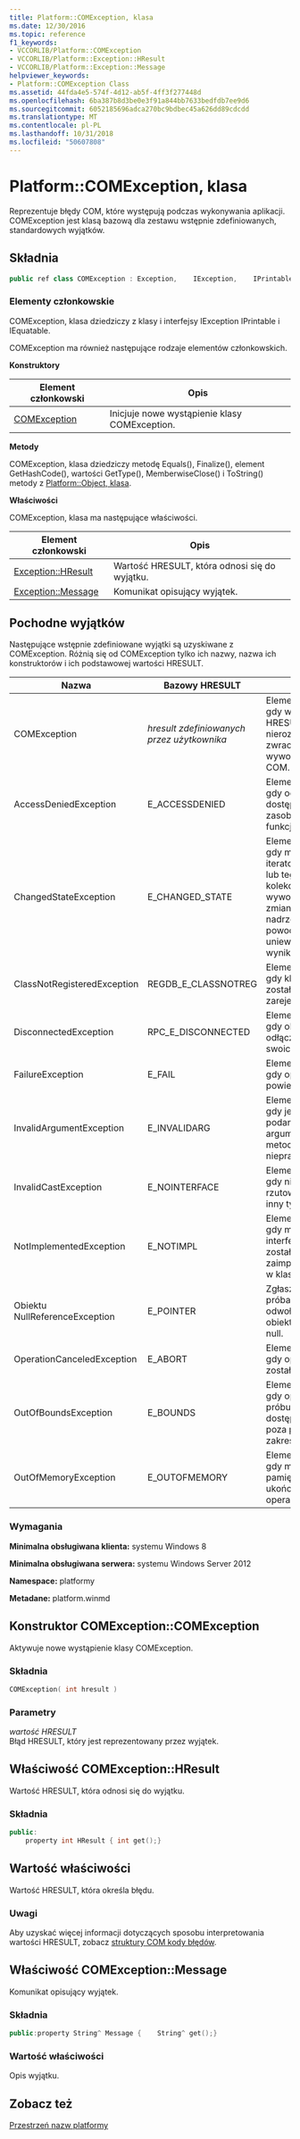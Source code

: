 ```yaml
---
title: Platform::COMException, klasa
ms.date: 12/30/2016
ms.topic: reference
f1_keywords:
- VCCORLIB/Platform::COMException
- VCCORLIB/Platform::Exception::HResult
- VCCORLIB/Platform::Exception::Message
helpviewer_keywords:
- Platform::COMException Class
ms.assetid: 44fda4e5-574f-4d12-ab5f-4ff3f277448d
ms.openlocfilehash: 6ba387b8d3be0e3f91a844bb7633bedfdb7ee9d6
ms.sourcegitcommit: 6052185696adca270bc9bdbec45a626dd89cdcdd
ms.translationtype: MT
ms.contentlocale: pl-PL
ms.lasthandoff: 10/31/2018
ms.locfileid: "50607808"
---
```

# <a name="platformcomexception-class"></a>Platform::COMException, klasa

Reprezentuje błędy COM, które występują podczas wykonywania aplikacji. COMException jest klasą bazową dla zestawu wstępnie zdefiniowanych, standardowych wyjątków.

## <a name="syntax"></a>Składnia

```cpp
public ref class COMException : Exception,    IException,    IPrintable,    IEquatable
```

### <a name="members"></a>Elementy członkowskie

COMException, klasa dziedziczy z klasy i interfejsy IException IPrintable i IEquatable.

COMException ma również następujące rodzaje elementów członkowskich.

**Konstruktory**

|Element członkowski|Opis|
|------------|-----------------|
|[COMException](#ctor)|Inicjuje nowe wystąpienie klasy COMException.|

**Metody**

COMException, klasa dziedziczy metodę Equals(), Finalize(), element GetHashCode(), wartości GetType(), MemberwiseClose() i ToString() metody z [Platform::Object, klasa](../cppcx/platform-object-class.md).

**Właściwości**

COMException, klasa ma następujące właściwości.

|Element członkowski|Opis|
|------------|-----------------|
|[Exception::HResult](#hresult)|Wartość HRESULT, która odnosi się do wyjątku.|
|[Exception::Message](#message)|Komunikat opisujący wyjątek.|

## <a name="derived-exceptions"></a>Pochodne wyjątków

Następujące wstępnie zdefiniowane wyjątki są uzyskiwane z COMException. Różnią się od COMException tylko ich nazwy, nazwa ich konstruktorów i ich podstawowej wartości HRESULT.

|Nazwa|Bazowy HRESULT|Opis|
|----------|------------------------|-----------------|
|COMException|*hresult zdefiniowanych przez użytkownika*|Element zgłaszany, gdy wartość HRESULT nierozpoznany jest zwracany z wywołania metody COM.|
|AccessDeniedException|E_ACCESSDENIED|Element zgłaszany, gdy odmowa dostępu do zasobów lub funkcji.|
|ChangedStateException|E_CHANGED_STATE|Element zgłaszany, gdy metody iteratora kolekcji lub tego widoku kolekcji są wywoływane po zmianie kolekcji nadrzędnej, powodując unieważnienie wyniki metody.|
|ClassNotRegisteredException|REGDB_E_CLASSNOTREG|Element zgłaszany, gdy klasa COM nie został zarejestrowany.|
|DisconnectedException|RPC_E_DISCONNECTED|Element zgłaszany, gdy obiekt jest odłączony od swoich klientów.|
|FailureException|E_FAIL|Element zgłaszany, gdy operacja nie powiedzie się.|
|InvalidArgumentException|E_INVALIDARG|Element zgłaszany, gdy jeden z podanych argumentów metody jest nieprawidłowy.|
|InvalidCastException|E_NOINTERFACE|Element zgłaszany, gdy nie można rzutować typu na inny typ.|
|NotImplementedException|E_NOTIMPL|Element zgłaszany, gdy metoda interfejsu nie została zaimplementowana w klasie.|
|Obiektu NullReferenceException|E_POINTER|Zgłaszany, gdy jest próba wyłuskania odwołanie do obiektu o wartości null.|
|OperationCanceledException|E_ABORT|Element zgłaszany, gdy operacja została przerwana.|
|OutOfBoundsException|E_BOUNDS|Element zgłaszany, gdy operacja próbuje uzyskać dostęp do danych poza prawidłowym zakresem.|
|OutOfMemoryException|E_OUTOFMEMORY|Element zgłaszany, gdy ma za mało pamięci do ukończenia tej operacji.|

### <a name="requirements"></a>Wymagania

**Minimalna obsługiwana klienta:** systemu Windows 8

**Minimalna obsługiwana serwera:** systemu Windows Server 2012

**Namespace:** platformy

**Metadane:** platform.winmd

## <a name="ctor"></a> Konstruktor COMException::COMException

Aktywuje nowe wystąpienie klasy COMException.

### <a name="syntax"></a>Składnia

```cpp
COMException( int hresult )
```

### <a name="parameters"></a>Parametry

*wartość HRESULT*<br/>
Błąd HRESULT, który jest reprezentowany przez wyjątek.

## <a name="hresult"></a> Właściwość COMException::HResult

Wartość HRESULT, która odnosi się do wyjątku.

### <a name="syntax"></a>Składnia

```cpp
public:
    property int HResult { int get();}
```

## <a name="property-value"></a>Wartość właściwości

Wartość HRESULT, która określa błędu.

### <a name="remarks"></a>Uwagi

Aby uzyskać więcej informacji dotyczących sposobu interpretowania wartości HRESULT, zobacz [struktury COM kody błędów](/windows/desktop/com/structure-of-com-error-codes).

## <a name="message"></a> Właściwość COMException::Message

Komunikat opisujący wyjątek.

### <a name="syntax"></a>Składnia

```cpp
public:property String^ Message {    String^ get();}
```

### <a name="property-value"></a>Wartość właściwości

Opis wyjątku.

## <a name="see-also"></a>Zobacz też

[Przestrzeń nazw platformy](../cppcx/platform-namespace-c-cx.md)